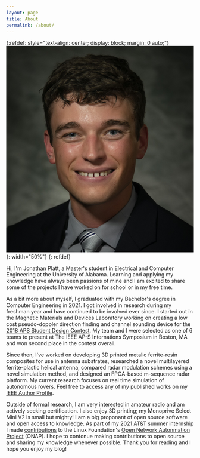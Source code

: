 ```yaml
---
layout: page
title: About
permalink: /about/
---
```


{:refdef: style="text-align: center; display: block; margin: 0 auto;"}
![A photo of Jonathan Platt](/static/Me.jpg){: width="50%"}
{: refdef}

Hi, I'm Jonathan Platt, a Master's student in Electrical and Computer Engineering at the University of Alabama. Learning and applying my knowledge have always been passions of mine and I am excited to share some of the projects I have worked on for school or in my free time.

As a bit more about myself, I graduated with my Bachelor's degree in Computer Engineering in 2021. I got involved in research during my freshman year and have continued to be involved ever since. I started out in the Magnetic Materials and Devices Laboratory working on creating a low cost pseudo-doppler direction finding and channel sounding device for the [2018 APS Student Design Contest](https://2018apsursi.org/StudentDesignContest.asp). My team and I were selected as one of 6 teams to present at The IEEE AP-S Internations Symposium in Boston, MA and won second place in the contest overall.

Since then, I've worked on developing 3D printed metalic ferrite-resin composites for use in antenna substrates, researched a novel multilayered ferrite-plastic helical antenna, compared radar modulation schemes using a novel simulation method, and designed an FPGA-based m-sequence radar platform. My current research focuses on real time simulation of autonomous rovers. Feel free to access any of my published works on my [IEEE Author Profile](https://ieeexplore.ieee.org/author/37086936899).

Outside of formal research, I am very interested in amateur radio and am actively seeking certification. I also enjoy 3D printing; my Monoprive Select Mini V2 is small but mighty! I am a big proponant of open source software and open access to knowledge. As part of my 2021 AT&T summer internship I made [contributions](https://gerrit.onap.org/r/q/owner:jonathan.platt%2540att.com) to the Linux Foundation's [Open Network Autonmation Project](https://www.onap.org/) (ONAP). I hope to contonue making contributions to open source and sharing my knowledge whenever possible. Thank you for reading and I hope you enjoy my blog!
